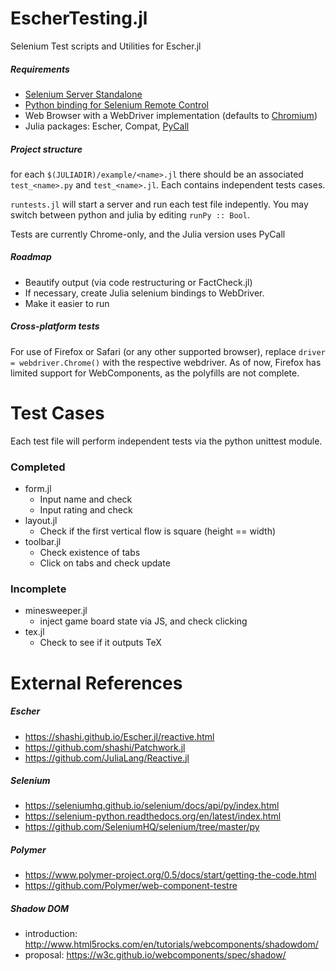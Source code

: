 # EscherTesting.jl
Selenium Test scripts and Utilities for Escher.jl


##### Requirements 

* [Selenium Server Standalone](http://seleniumhq.org/)
* [Python binding for Selenium Remote Control](http://pypi.python.org/pypi/selenium)
* Web Browser with a WebDriver implementation (defaults to [Chromium](http://www.chromium.org/))
* Julia packages: Escher, Compat, [PyCall](https://github.com/stevengj/PyCall.jl)

##### Project structure

for each  ```$(JULIADIR)/example/<name>.jl``` there should be an associated ```test_<name>.py``` and ```test_<name>.jl```.  Each contains independent tests cases.

```runtests.jl``` will start a server and run each test file indepently. You may switch between python and julia by editing ```runPy :: Bool```.

Tests are currently Chrome-only, and the Julia version uses PyCall

##### Roadmap

* Beautify output (via code restructuring or FactCheck.jl)
* If necessary, create Julia selenium bindings to WebDriver.
* Make it easier to run

##### Cross-platform tests

For use of Firefox or Safari (or any other supported browser), replace ```driver = webdriver.Chrome()``` with the respective webdriver. As of now, Firefox has limited support for WebComponents, as the polyfills are not complete. 

# Test Cases
Each test file will perform independent tests via the python unittest module.

### Completed
* form.jl 
  - Input name and check
  - Input rating and check
* layout.jl
  - Check if the first vertical flow is square (height == width)
* toolbar.jl
  - Check existence of tabs
  - Click on tabs and check update
### Incomplete 
* minesweeper.jl
  - inject game board state via JS, and check clicking
* tex.jl
  - Check to see if it outputs TeX

# External References

##### Escher

* https://shashi.github.io/Escher.jl/reactive.html
* https://github.com/shashi/Patchwork.jl
* https://github.com/JuliaLang/Reactive.jl

##### Selenium

* https://seleniumhq.github.io/selenium/docs/api/py/index.html
* https://selenium-python.readthedocs.org/en/latest/index.html
* https://github.com/SeleniumHQ/selenium/tree/master/py

##### Polymer

* https://www.polymer-project.org/0.5/docs/start/getting-the-code.html
* https://github.com/Polymer/web-component-testre

##### Shadow DOM

* introduction: http://www.html5rocks.com/en/tutorials/webcomponents/shadowdom/
* proposal: https://w3c.github.io/webcomponents/spec/shadow/


